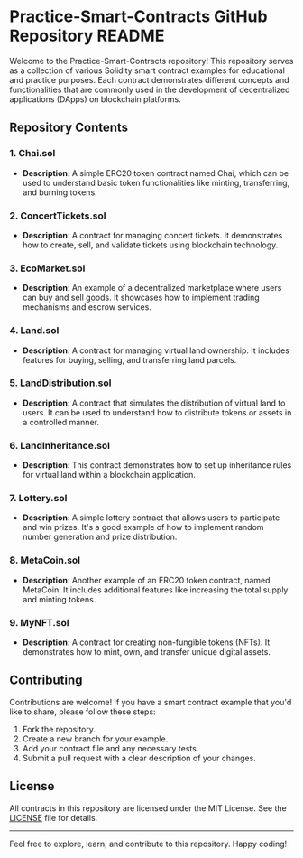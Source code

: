 # Practice-Smart-Contracts GitHub Repository README

Welcome to the Practice-Smart-Contracts repository! This repository serves as a collection of various Solidity smart contract examples for educational and practice purposes. Each contract demonstrates different concepts and functionalities that are commonly used in the development of decentralized applications (DApps) on blockchain platforms.

## Repository Contents

### 1. Chai.sol
- **Description**: A simple ERC20 token contract named Chai, which can be used to understand basic token functionalities like minting, transferring, and burning tokens.

### 2. ConcertTickets.sol
- **Description**: A contract for managing concert tickets. It demonstrates how to create, sell, and validate tickets using blockchain technology.

### 3. EcoMarket.sol
- **Description**: An example of a decentralized marketplace where users can buy and sell goods. It showcases how to implement trading mechanisms and escrow services.

### 4. Land.sol
- **Description**: A contract for managing virtual land ownership. It includes features for buying, selling, and transferring land parcels.

### 5. LandDistribution.sol
- **Description**: A contract that simulates the distribution of virtual land to users. It can be used to understand how to distribute tokens or assets in a controlled manner.

### 6. LandInheritance.sol
- **Description**: This contract demonstrates how to set up inheritance rules for virtual land within a blockchain application.

### 7. Lottery.sol
- **Description**: A simple lottery contract that allows users to participate and win prizes. It's a good example of how to implement random number generation and prize distribution.

### 8. MetaCoin.sol
- **Description**: Another example of an ERC20 token contract, named MetaCoin. It includes additional features like increasing the total supply and minting tokens.

### 9. MyNFT.sol
- **Description**: A contract for creating non-fungible tokens (NFTs). It demonstrates how to mint, own, and transfer unique digital assets.

## Contributing

Contributions are welcome! If you have a smart contract example that you'd like to share, please follow these steps:

1. Fork the repository.
2. Create a new branch for your example.
3. Add your contract file and any necessary tests.
4. Submit a pull request with a clear description of your changes.

## License

All contracts in this repository are licensed under the MIT License. See the [LICENSE](LICENSE) file for details.

---

Feel free to explore, learn, and contribute to this repository. Happy coding!
